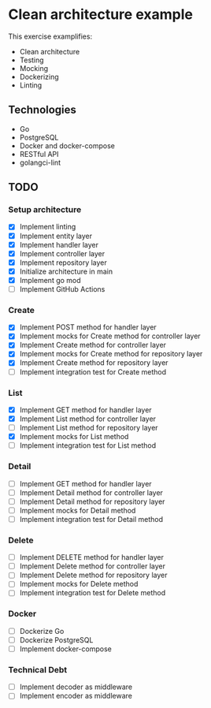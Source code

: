 # Clean architecture example

This exercise examplifies:

- Clean architecture
- Testing
- Mocking
- Dockerizing
- Linting

## Technologies

- Go
- PostgreSQL
- Docker and docker-compose
- RESTful API
- golangci-lint

## TODO

### Setup architecture

- [X] Implement linting
- [X] Implement entity layer
- [X] Implement handler layer
- [X] Implement controller layer
- [X] Implement repository layer
- [X] Initialize architecture in main
- [X] Implement go mod
- [ ] Implement GitHub Actions

### Create

- [X] Implement POST method for handler layer
- [X] Implement mocks for Create method for controller layer
- [X] Implement Create method for controller layer
- [X] Implement mocks for Create method for repository layer
- [X] Implement Create method for repository layer
- [ ] Implement integration test for Create method

### List

- [X] Implement GET method for handler layer
- [X] Implement List method for controller layer
- [ ] Implement List method for repository layer
- [X] Implement mocks for List method
- [ ] Implement integration test for List method

### Detail

- [ ] Implement GET method for handler layer
- [ ] Implement Detail method for controller layer
- [ ] Implement Detail method for repository layer
- [ ] Implement mocks for Detail method
- [ ] Implement integration test for Detail method

### Delete

- [ ] Implement DELETE method for handler layer
- [ ] Implement Delete method for controller layer
- [ ] Implement Delete method for repository layer
- [ ] Implement mocks for Delete method
- [ ] Implement integration test for Delete method

### Docker

- [ ] Dockerize Go
- [ ] Dockerize PostgreSQL
- [ ] Implement docker-compose

### Technical Debt

- [ ] Implement decoder as middleware
- [ ] Implement encoder as middleware